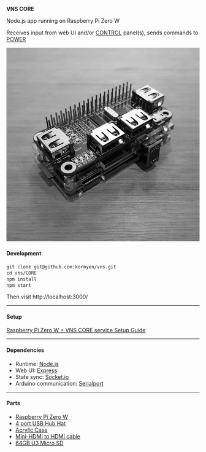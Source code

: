 **VNS CORE**

Node.js app running on Raspberry Pi Zero W

Receives input from web UI and/or [CONTROL](https://github.com/kormyen/VNS/tree/master/CONTROL) panel(s), sends commands to [POWER](https://github.com/kormyen/VNS/tree/master/POWER)

<img src='000.jpg'>

#### Development
```
git clone git@github.com:kormyen/vns.git
cd vns/CORE
npm install
npm start
```
Then visit http://localhost:3000/
___

#### Setup
[Raspberry Pi Zero W + VNS CORE service Setup Guide](SETUP.md)
___

#### Dependencies

- Runtime: [Node.js](https://nodejs.org/en/)
- Web UI: [Express](https://expressjs.com/)
- State sync: [Socket.io](https://socket.io/)
- Arduino communication: [Serialport](https://node-serialport.github.io/node-serialport/)
___

#### Parts

- [Raspberry Pi Zero W](https://shop.pimoroni.com/products/raspberry-pi-zero-w)
- [4 port USB Hub Hat](https://www.aliexpress.com/item/4-Ports-USB-HUB-HAT-for-Raspberry-Pi-3-2-Zero-W-Extension-Board-USB-to/32826308506.html)
- [Acrylic Case](https://www.aliexpress.com/item/Raspberry-Pi-Zero-W-Case-Acrylic-Case-Black-Aluminum-Heat-Sink-Transparent-Box-compatible-for-Raspberry/32796224314.html)
- [Mini-HDMI to HDMI cable](https://www.aliexpress.com/item/High-speed-Gold-Plated-HDMI-TO-MINI-HDMI-Plug-Male-Male-HDMI-Cable-1M-2M-3M/32840949844.html)
- [64GB U3 Micro SD](https://www.aliexpress.com/item/SAMSUNG-Memory-Card-Micro-SD-256GB-16GB-32GB-64GB-128GB-SDHC-SDXC-Grade-EVO-Class-10/32610125064.html)